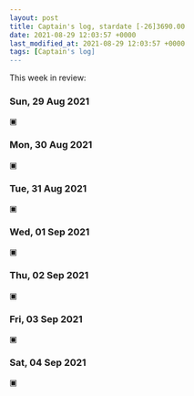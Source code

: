 ```yaml
---
layout: post
title: Captain's log, stardate [-26]3690.00
date: 2021-08-29 12:03:57 +0000
last_modified_at: 2021-08-29 12:03:57 +0000
tags: [Captain's log]
---
```


This week in review:

<!-- more -->

### Sun, 29 Aug 2021

▣

### Mon, 30 Aug 2021

▣

### Tue, 31 Aug 2021

▣

### Wed, 01 Sep 2021

▣

### Thu, 02 Sep 2021

▣

### Fri, 03 Sep 2021

▣

### Sat, 04 Sep 2021

▣
